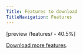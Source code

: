 ```yaml
---
Title: Features to download
TitleNavigation: Features
---
```

[preview /features/ - 40.5%]

[Download more features](/help/extensions-features).
